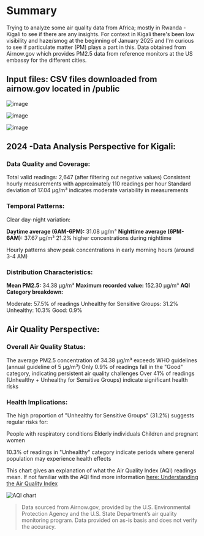# Summary
Trying to analyze some air quality data from Africa; mostly in Rwanda -Kigali to see if there are any insights. For context in Kigali there's been low visibility and haze/smog at the beginning of January 2025 and I'm curious to see if particulate matter (PM) plays a part in this.
Data obtained from Airnow.gov which provides PM2.5 data from reference monitors at the US embassy for the different cities.

## Input files: CSV files downloaded from airnow.gov located in /public


![image](https://github.com/user-attachments/assets/c08a1757-82b2-4112-a6ef-adf1efcb9d68)

![image](https://github.com/user-attachments/assets/3426c18c-464a-4022-8943-ad444975043b)


![image](https://github.com/user-attachments/assets/5524ef44-7e98-44de-9fc8-593468a8ae59)


## 2024 -Data Analysis Perspective for Kigali:

### Data Quality and Coverage:

Total valid readings: 2,647 (after filtering out negative values)
Consistent hourly measurements with approximately 110 readings per hour
Standard deviation of 17.04 µg/m³ indicates moderate variability in measurements


### Temporal Patterns:

Clear day-night variation:

**Daytime average (6AM-6PM):** 31.08 µg/m³
**Nighttime average (6PM-6AM):** 37.67 µg/m³
21.2% higher concentrations during nighttime


Hourly patterns show peak concentrations in early morning hours (around 3-4 AM)


### Distribution Characteristics:

**Mean PM2.5:** 34.38 µg/m³
**Maximum recorded value:** 152.30 µg/m³
**AQI Category breakdown:**

Moderate: 57.5% of readings
Unhealthy for Sensitive Groups: 31.2%
Unhealthy: 10.3%
Good: 0.9%





## Air Quality Perspective:

### Overall Air Quality Status:

The average PM2.5 concentration of 34.38 µg/m³ exceeds WHO guidelines (annual guideline of 5 µg/m³)
Only 0.9% of readings fall in the "Good" category, indicating persistent air quality challenges
Over 41% of readings (Unhealthy + Unhealthy for Sensitive Groups) indicate significant health risks


### Health Implications:

The high proportion of "Unhealthy for Sensitive Groups" (31.2%) suggests regular risks for:

People with respiratory conditions
Elderly individuals
Children and pregnant women


10.3% of readings in "Unhealthy" category indicate periods where general population may experience health effects

This chart gives an explanation of what the Air Quality Index (AQI) readings mean. If not familiar with the AQI find more information [here: Understanding the Air Quality Index](https://rdjarbeng.github.io/understanding-the-air-quality-index-aqi/)

![AQI chart](https://github.com/user-attachments/assets/71ff920f-068d-4706-aa0f-978d143e49fe)





> Data sourced from Airnow.gov, provided by the U.S. Environmental Protection Agency and the U.S. State Department’s air quality monitoring program. Data provided on as-is basis and does not verify the accuracy.



